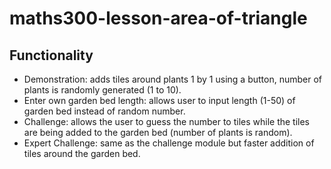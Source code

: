 # maths300-lesson-area-of-triangle

## Functionality
* Demonstration: adds tiles around plants 1 by 1 using a button, number of plants is randomly generated (1 to 10).
* Enter own garden bed length: allows user to input length (1-50) of garden bed instead of random number.
* Challenge: allows the user to guess the number to tiles while the tiles are being added to the garden bed (number of plants is random).
* Expert Challenge: same as the challenge module but faster addition of tiles around the garden bed.
